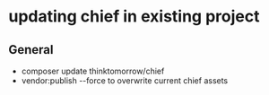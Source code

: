 # updating chief in existing project

General
-------
- composer update thinktomorrow/chief
- vendor:publish --force to overwrite current chief assets

